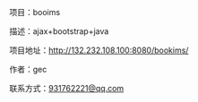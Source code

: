 项目：booims

描述：ajax+bootstrap+java

项目地址：http://132.232.108.100:8080/bookims/

作者：gec

联系方式：931762221@qq.com
